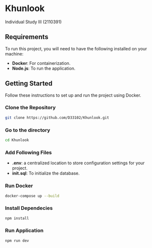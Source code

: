 # Khunlook 
Individual Study III (2110391)

## Requirements

To run this project, you will need to have the following installed on your machine:

- **Docker**: For containerization.
- **Node.js**: To run the application.

## Getting Started

Follow these instructions to set up and run the project using Docker.

### Clone the Repository
```bash
git clone https://github.com/D33102/Khunlook.git
```
### Go to the directory
```bash
cd Khunlook
```
### Add Following Files
- **.env**: a centralized location to store configuration settings for your project.
- **init.sql**: To initialize the database.
  
### Run Docker
```bash
docker-compose up --build
```
### Install Dependecies
```bash
npm install
```
### Run Application
```bash
npm run dev
```

